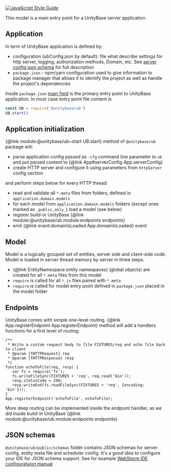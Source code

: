 ﻿[![JavaScript Style Guide](https://img.shields.io/badge/code_style-standard-brightgreen.svg)](https://standardjs.com)

This model is a main entry point for a UnityBase server application.

## Application

In term of UnityBase application is defined by:
 - configuration (ubConfig.json by default): file what
 describe settings for http server, logging, authorization methods,
 Domain, etc. See [server config json schema](http://lbovet.github.io/docson/index.html#https://unitybase.info/models/UB/schemas/ubConfig.schema.json)
 for full description
 - `package.json` - npm/yarn configuration used to give information to
 package manager that allows it to identify the project as well as
 handle the project's dependencies

Inside `package.json` [main field](https://docs.npmjs.com/files/package.json#main)
is the primary entry point to UnityBase application. In most case entry point
file content is

```JavaScript
const UB = require('@unitybase/ub')
UB.start()
```

## Application initialization
{@link module:@unitybase/ub~start UB.start} method of `@unitybase/ub` package will:
 - parse application config passed as `-cfg` command line parameter to `ub`
 and put parsed content to {@link App#serverConfig App.serverConfig}
 - create HTTP server and configure it using parameters from `httpServer` config section

and perform steps below for every HTTP thread:
 - read and validate all `*.meta` files from folders, defined in `application.domain.models`
 - for each model from `application.domain.models` folders (except ones marked as `_public_only_`)
  load a model (see below)
 - register build-in UnityBase {@link module:@unitybase/ub.module:endpoints endpoints}
 - emit {@link event:domainIsLoaded App.domainIsLoaded} event

## Model
Model is a logically grouped set of entities, server side and client-side code.
Model is loaded in server thread memory by server in three steps:
 - {@link EntityNamespace entity namespaces} (global objects) are created for all `*.meta` files from this model
 - `require` is called for all `*.js` files paired with `*.meta`
 - `require` is called for model entry point defined in `package.json` placed in the model folder

## Endpoints
UnityBase comes with simple one-level routing.
{@link App.registerEndpoint App.registerEndpoint} method will add a handlers
functions for a first level of routing:

```
/**
 * Write a custom request body to file FIXTURES/req and echo file back to client
 * @param {THTTPRequest} req
 * @param {THTTPResponse} resp
 */
function echoToFile(req, resp) {
   var fs = require('fs');
   fs.writeFileSync(FIXTURES + 'req', req.read('bin'));
   resp.statusCode = 200;
   resp.writeEnd(fs.readFileSync(FIXTURES + 'req', {encoding: 'bin'}));
}
App.registerEndpoint('echoToFile', echoToFile);
```

More deep routing can be implemented inside the endpoint handler, as we
did inside build-in UnityBase {@link module:@unitybase/ub.module:endpoints endpoints}

## JSON schemas
`@unitybase/ub/public/schemas` folder contains JSON schemas for server config, entity meta file and scheduler config.
It's a good idea to configure your IDE for JSON schema support.
See for example [WebStorm IDE configuratuion manual](https://git-pub.intecracy.com/unitybase/ubjs/wikis/configuring-webstorm)




